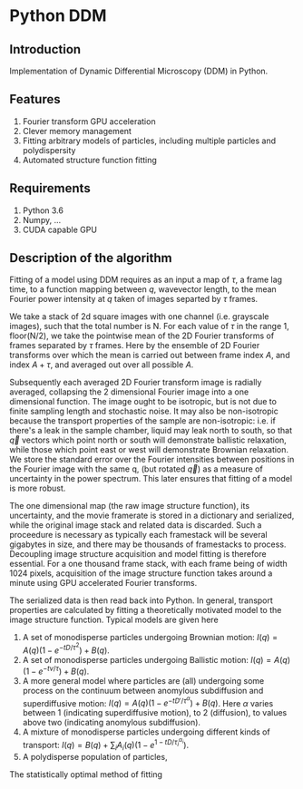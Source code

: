 # Python DDM

## Introduction

Implementation of Dynamic Differential Microscopy (DDM) in Python. 

## Features

1. Fourier transform GPU acceleration
2. Clever memory management
3. Fitting arbitrary models of particles, including multiple particles and polydispersity
4. Automated structure function fitting

## Requirements

1. Python 3.6
2. Numpy, ...
3. CUDA capable GPU

## Description of the algorithm

Fitting of a model using DDM requires as an input a map of $\tau$, a frame lag time, to a function mapping between $q$, wavevector length, to the mean Fourier power intensity at $q$ taken of images separted by $\tau$ frames.

We take a stack of 2d square images with one channel (i.e. grayscale images), such that the total number is N. For each value of $\tau$ in the range 1, floor(N/2), we take the pointwise mean of the 2D Fourier transforms of frames separated by $\tau$ frames. Here by the ensemble of 2D Fourier transforms over which the mean is carried out between frame index $A$, and index $A + \tau$, and averaged out over all possible $A$.  

Subsequently each averaged 2D Fourier transform image is radially averaged, collapsing the 2 dimensional Fourier image into a one dimensional function. The image ought to be isotropic, but is not due to finite sampling length and stochastic noise. It may also be non-isotropic because the transport properties of the sample are non-isotropic: i.e. if there's a leak in the sample chamber, liquid may leak north to south, so that $\vec{q}$ vectors which point north or south will demonstrate ballistic relaxation, while those which point east or west will demonstrate Brownian relaxation. We store the standard error over the Fourier intensities between positions in the Fourier image with the same q, (but rotated $\vec{q}$) as a measure of uncertainty in the power spectrum. This later ensures that fitting of a model is more robust. 

The one dimensional map (the raw image structure function), its uncertainty, and the movie framerate is stored in a dictionary and serialized, while the original image stack and related data is discarded. Such a proceedure is necessary as typically each framestack will be several gigabytes in size, and there may be thousands of framestacks to process. Decoupling image structure acquisition and model fitting is therefore essential. For a one thousand frame stack, with each frame being of width 1024 pixels, acquisition of the image structure function takes around a minute using GPU accelerated Fourier transforms.

The serialized data is then read back into Python. In general, transport properties are calculated by fitting a theoretically motivated model to the image structure function. Typical models are given here

1. A set of monodisperse particles undergoing Brownian motion: $I(q) = A(q) (1-e^{-t D/\tau^2}) + B(q)$.
2. A set of monodisperse particles undergoing Ballistic motion: $I(q) = A(q) (1-e^{-t v / \tau}) + B(q)$.
3. A more general model where particles are (all) undergoing some process on the continuum between anomylous subdiffusion and superdiffusive motion: $I(q) = A(q) (1-e^{-t D' / \tau^\alpha}) + B(q)$. Here $\alpha$ varies between $1$ (indicating superdiffusive motion), to $2$ (diffusion), to values above two (indicating anomylous subdiffusion).
4. A mixture of monodisperse particles undergoing different kinds of transport:  $I(q) = B(q) + \sum_i A_i(q) (1-e^{1-t D / \tau_i^{\alpha_i}})$.
5. A polydisperse population of particles, 

The statistically optimal method of fitting 




















